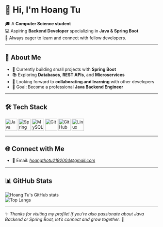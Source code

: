 # 👋 Hi, I'm Hoang Tu  

🎓 A **Computer Science student**  
💻 Aspiring **Backend Developer** specializing in **Java & Spring Boot**  
🌱 Always eager to learn and connect with fellow developers.  

---

## 🌟 About Me
- 🔭 Currently building small projects with **Spring Boot**  
- 📚 Exploring **Databases**, **REST APIs**, and **Microservices**  
- 🤝 Looking forward to **collaborating and learning** with other developers  
- 🚀 Goal: Become a professional **Java Backend Engineer**  

---

## 🛠️ Tech Stack
<p align="left">
  <img src="https://cdn.jsdelivr.net/gh/devicons/devicon/icons/java/java-original.svg" alt="Java" width="40" height="40"/> 
  <img src="https://cdn.jsdelivr.net/gh/devicons/devicon/icons/spring/spring-original.svg" alt="Spring Boot" width="40" height="40"/>
  <img src="https://cdn.jsdelivr.net/gh/devicons/devicon/icons/mysql/mysql-original.svg" alt="MySQL" width="40" height="40"/>
  <img src="https://cdn.jsdelivr.net/gh/devicons/devicon/icons/git/git-original.svg" alt="Git" width="40" height="40"/>
  <img src="https://cdn.jsdelivr.net/gh/devicons/devicon/icons/github/github-original.svg" alt="GitHub" width="40" height="40"/>
  <img src="https://cdn.jsdelivr.net/gh/devicons/devicon/icons/linux/linux-original.svg" alt="Linux" width="40" height="40"/>
</p>

---

## 🌐 Connect with Me
- 📧 Email: *hoangthotu2192004@gmail.com*    
 
---

## 📊 GitHub Stats
![Hoang Tu's GitHub stats](https://github-readme-stats.vercel.app/api?username=Tututuzzzzzz&show_icons=true&theme=tokyonight)  
![Top Langs](https://github-readme-stats.vercel.app/api/top-langs/?username=Tututuzzzzzz&layout=compact&theme=tokyonight)

---

✨ *Thanks for visiting my profile! If you’re also passionate about Java Backend or Spring Boot, let’s connect and grow together.* 🚀
